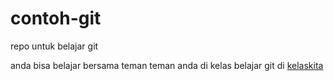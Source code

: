 contoh-git
==========

repo untuk belajar git

anda bisa belajar bersama teman teman anda di kelas belajar git di [kelaskita](https://kelaskita.com/kelaskita/kelas/git-interaktif/)
